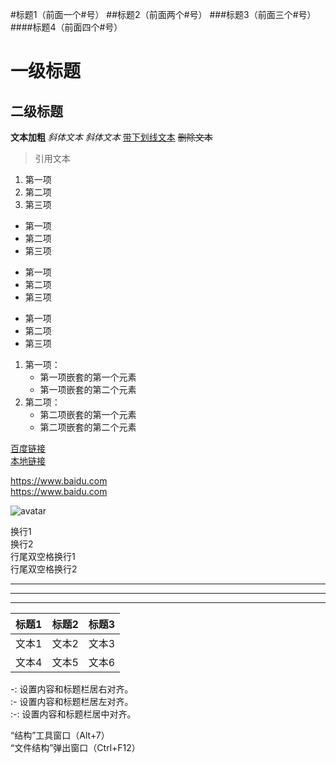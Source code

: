 #标题1（前面一个#号）
##标题2（前面两个#号）
###标题3（前面三个#号）
####标题4（前面四个#号）

一级标题
===
二级标题
---

**文本加粗**
*斜体文本*
_斜体文本_
<u>带下划线文本</u>
~~删除文本~~
> 引用文本

1. 第一项
2. 第二项
3. 第三项

* 第一项
* 第二项
* 第三项

+ 第一项
+ 第二项
+ 第三项

- 第一项
- 第二项
- 第三项

1. 第一项：
    - 第一项嵌套的第一个元素
    - 第一项嵌套的第二个元素
2. 第二项：
    - 第二项嵌套的第一个元素
    - 第二项嵌套的第二个元素

[百度链接](https://www.baidu.com)   
[本地链接](../README.md)

https://www.baidu.com  
<https://www.baidu.com>

![avatar](../docs/嘎嘎软件测试.png)

换行1<br>换行2<br>
行尾双空格换行1  
行尾双空格换行2  

***
---
___


| 标题1  | 标题2  | 标题3  |
| :--: | :--: | :--- |
| 文本1  | 文本2  | 文本3  |
| 文本4  | 文本5  | 文本6  |

-: 设置内容和标题栏居右对齐。  
:- 设置内容和标题栏居左对齐。  
:-: 设置内容和标题栏居中对齐。  

“结构”工具窗口（Alt+7）  
“文件结构”弹出窗口（Ctrl+F12）